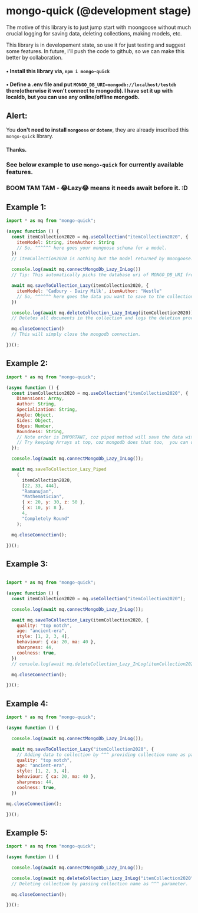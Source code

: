 # mongo-quick (@development stage)
The motive of this library is to just jump start with moongoose without much crucial  logging for saving data, deleting collections, making models, etc. 

This library is in developement state, so use it for just testing and suggest some features. In future, I'll push the code to github, so we can make this better by collaboration.

#### • Install this library via, `npm i mongo-quick`
#### • Define a .env file and put `MONGO_DB_URI=mongodb://localhost/testdb` there(otherwise it won't connect to mongodb). I have set it up with localdb, but you can use any online/offline mongodb.

## Alert:
You **don't need to install `mongoose` or `dotenv`**, they are already inscribed this `mongo-quick` library.

#### Thanks.

### See below example to use `mongo-quick` for currently available features.
### BOOM TAM TAM - 😂Lazy😂 means it needs await before it. :D

##  Example 1:
```js
import * as mq from "mongo-quick";

(async function () {
  const itemCollection2020 = mq.useCollection("itemCollection2020", {
    itemModel: String, itemAuthor: String
    // So, ^^^^^^ here goes your mongoose schema for a model.
  })
  // itemCollection2020 is nothing but the model returned by moongoose.model() method.

  console.log(await mq.connectMongoDb_Lazy_InLog())
  // Tip: This automatically picks the database uri of MONGO_DB_URI from .env file.

  await mq.saveToCollection_Lazy(itemCollection2020, {
    itemModel: 'Cadbury - Dairy Milk', itemAuthor: "Nestle"
    // So, ^^^^^^ here goes the data you want to save to the collection in mongodb.
  })

  console.log(await mq.deleteCollection_Lazy_InLog(itemCollection2020))
  // Deletes all documents in the collection and logs the deletion process info after that.

  mq.closeConnection()
  // This will simply close the mongodb connection.

})();
```

## Example 2:

```js
import * as mq from "mongo-quick";

(async function () {
  const itemCollection2020 = mq.useCollection("itemCollection2020", {
    Dimensions: Array,
    Author: String,
    Specialization: String,
    Angle: Object,
    Sides: Object,
    Edges: Number,
    Roundness: String,
    // Note order is IMPORTANT, coz piped method will save the data with same order of the keys of the schema. :)
    // Try keeping Arrays at top, coz mongodb does that too,  you can obviouly ignore this tip though.
  });

  console.log(await mq.connectMongoDb_Lazy_InLog());

  await mq.saveToCollection_Lazy_Piped
    (
      itemCollection2020,
      [22, 33, 444],
      "Ramanujan",
      "Mathematician",
      { x: 20, y: 30, z: 50 },
      { x: 10, y: 8 },
      4,
      "Completely Round"
    );

  mq.closeConnection();

})();
```
## Example 3:

```js

import * as mq from "mongo-quick";

(async function () {
  const itemCollection2020 = mq.useCollection("itemCollection2020");

  console.log(await mq.connectMongoDb_Lazy_InLog());

  await mq.saveToCollection_Lazy(itemCollection2020, {
    quality: "top notch",
    age: "ancient-era",
    style: [1, 2, 3, 4],
    behaviour: { ca: 20, ma: 40 },
    sharpness: 44,
    coolness: true,
  })
  // console.log(await mq.deleteCollection_Lazy_InLog(itemCollection2020))

  mq.closeConnection();

})();

```
## Example 4:

```js
import * as mq from "mongo-quick";

(async function () {

  console.log(await mq.connectMongoDb_Lazy_InLog());

  await mq.saveToCollection_Lazy("itemCollection2020", {
    // Adding data to collection by ^^^ providing collection name as parameter.
    quality: "top notch",
    age: "ancient-era",
    style: [1, 2, 3, 4],
    behaviour: { ca: 20, ma: 40 },
    sharpness: 44,
    coolness: true,
  })

mq.closeConnection();

})();

```

## Example 5:

```js
import * as mq from "mongo-quick";

(async function () {

  console.log(await mq.connectMongoDb_Lazy_InLog());

  console.log(await mq.deleteCollection_Lazy_InLog("itemCollection2020"))
  // Deleting collection by passing collection name as ^^^ parameter.

  mq.closeConnection();

})();

```